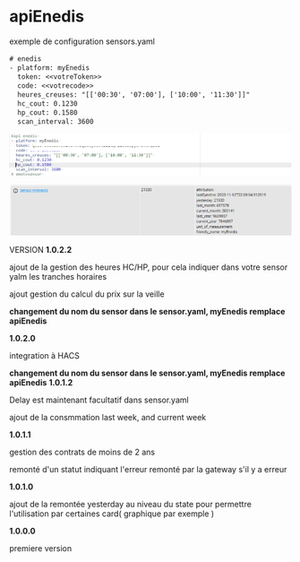 # apiEnedis

exemple de configuration sensors.yaml

```
# enedis
- platform: myEnedis
  token: <<votreToken>>
  code: <<votrecode>>  
  heures_creuses: "[['00:30', '07:00'], ['10:00', '11:30']]"
  hc_cout: 0.1230
  hp_cout: 0.1580
  scan_interval: 3600
```

![picture](img/sensor_v1_0_2_2.png)

![picture](img/sensor_v2.png)


VERSION
**1.0.2.2**

ajout de la gestion des heures HC/HP, pour cela indiquer dans votre sensor yalm les tranches horaires

ajout gestion du calcul du prix sur la veille

**changement du nom du sensor dans le sensor.yaml, myEnedis remplace apiEnedis**

**1.0.2.0**

integration à HACS

**changement du nom du sensor dans le sensor.yaml, myEnedis remplace apiEnedis**
**1.0.1.2**

Delay est maintenant facultatif dans sensor.yaml

ajout de la consmmation last week, and current week

**1.0.1.1**

gestion des contrats de moins de 2 ans

remonté d'un statut indiquant l'erreur remonté par la gateway s'il y a erreur

**1.0.1.0**

ajout de la remontée yesterday au niveau du state pour permettre l'utilisation par certaines card( graphique par exemple )

**1.0.0.0**

premiere version

